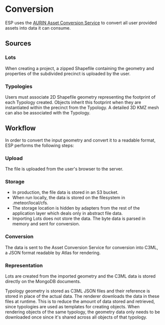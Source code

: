 # Conversion

ESP uses the [AURIN Asset Conversion Service](https://github.com/AURIN/acs) to convert all user provided assets into data it can consume.

## Sources

### Lots

When creating a project, a zipped Shapefile containing the geometry and properties of the subdivided precinct is uploaded by the user.

### Typologies

Users must associate 2D Shapefile geometry representing the footprint of each Typology created. Objects inherit this footprint when they are instantiated within the precinct from the Typology. A detailed 3D KMZ mesh can also be associated with the Typology.

## Workflow

In order to convert the input geometry and convert it to a readable format, ESP performs the following steps:

### Upload

The file is uploaded from the user's browser to the server.

### Storage

* In production, the file data is stored in an S3 bucket.
* When run locally, the data is stored on the filesystem in .meteor/local/cfs.
* The storage location is hidden by adapters from the rest of the application layer which deals only in abstract file data.
* Importing Lots does not store the data. The byte data is parsed in memory and sent for conversion.

### Conversion

The data is sent to the Asset Conversion Service for conversion into C3ML, a JSON format readable by Atlas for rendering.

### Representation

Lots are created from the imported geometry and the C3ML data is stored directly on the MongoDB documents.

Typology geometry is stored as C3ML JSON files and their reference is stored in place of the actual data. The renderer downloads the data in these files at runtime. This is to reduce the amount of data stored and retrieved, since typologies are used as templates for creating objects. When rendering objects of the same typology, the geometry data only needs to be downloaded once since it's shared across all objects of that typology.
